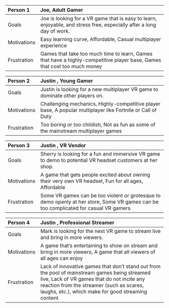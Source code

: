 
| Person 1              | Joe, Adult Gamer  |
|:----------------------------|:------------|
| Goals                      | Joe is looking for a VR game that is easy to learn, enjoyable, and stress free, especially after a long day of work.        |
| Motivations              | Easy learning curve, Affordable, Casual multiplayer experience|
| Frustration             | Games that take too much time to learn, Games that have a highly-competitive player base, Games that cost too much money|

| Person 2              | Justin , Young Gamer  |
|:----------------------------|:------------|
| Goals                      | Justin is looking for a new multiplayer VR game to dominate other players on.       |
| Motivations              | Challenging mechanics, Highly-competitive player base, A popular multiplayer like Fortnite or Call of Duty|
| Frustration             | Too boring or too childish, Not as fun as some of the mainstream multiplayer games|

| Person 3              | Justin , VR Vendor  |
|:----------------------------|:------------|
| Goals                      | Sherry is looking for a fun and immersive VR game to demo to potential VR headset customers at her shop.       |
| Motivations              | A game that gets people excited about owning their very own VR headset, Fun for all ages, Affordable|
| Frustration             | Some VR games can be too violent or grotesque to demo openly at her store, Some VR games can be too complicated for casual VR gamers |

| Person 4              | Justin , Professional Streamer  |
|:----------------------------|:------------|
| Goals                      | Mark is looking for the next VR game to stream live and bring in more viewers.       |
| Motivations              | A game that’s entertaining to show on stream and bring in more viewers, A game that all viewers of all ages can enjoy|
| Frustration             | Lack of innovative games that don’t stand out from the pool of mainstream games being streamed live, Lack of VR games that do not incite any reaction from the streamer (such as scares, laughs, etc.), which make for good streaming content |
